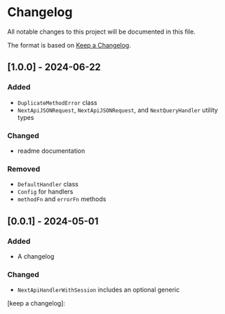 # Changelog

All notable changes to this project will be documented in this file.

The format is based on [Keep a Changelog](https://keepachangelog.com/en/1.0.0/).

## [1.0.0] - 2024-06-22

### Added

- `DuplicateMethodError` class
- `NextApiJSONRequest`, `NextApiJSONRequest`, and `NextQueryHandler` utility types

### Changed

- readme documentation

### Removed

- `DefaultHandler` class
- `Config` for handlers
- `methodFn` and `errorFn` methods

## [0.0.1] - 2024-05-01

### Added

- A changelog

### Changed

- `NextApiHandlerWithSession` includes an optional generic

[keep a changelog]:
